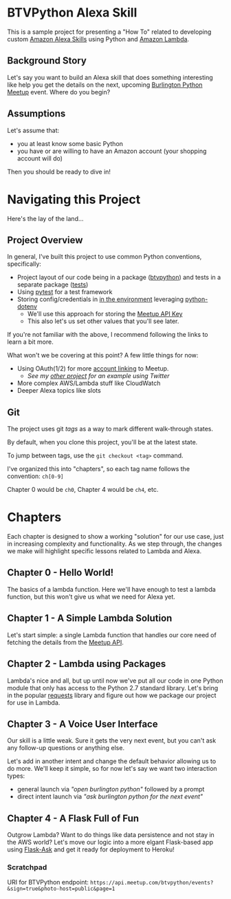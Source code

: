# BTVPython Alexa Skill

This is a sample project for presenting a "How To" related to developing custom
[Amazon Alexa Skills](https://developer.amazon.com/alexa-skills-kit) using Python 
and [Amazon Lambda](https://aws.amazon.com/lambda/).

## Background Story

Let's say you want to build an Alexa skill that does something interesting like help you
get the details on the next, upcoming 
[Burlington Python Meetup](https://www.meetup.com/btvpython/) event. Where do you begin?

## Assumptions

Let's assume that:
* you at least know some basic Python
* you have or are willing to have an Amazon account (your shopping account will do)

Then you should be ready to dive in!

# Navigating this Project

Here's the lay of the land...

## Project Overview

In general, I've built this project to use common Python conventions, specifically:

* Project layout of our code being in a package ([btvpython](./btvpython)) and tests in a separate
package ([tests](./tests))
* Using [pytest](http://doc.pytest.org) for a test framework
* Storing config/credentials in [in the environment](https://12factor.net/config) leveraging
[python-dotenv](https://github.com/theskumar/python-dotenv)
    * We'll use this approach for storing the [Meetup API Key](https://secure.meetup.com/meetup_api/key/)
    * This also let's us set other values that you'll see later.

If you're not familiar with the above, I recommend following the links to learn a bit more.

What won't we be covering at this point? A few little things for now:
* Using OAuth(1/2) for more [account linking](https://developer.amazon.com/public/solutions/alexa/alexa-skills-kit/docs/linking-an-alexa-user-with-a-user-in-your-system) 
to Meetup. 
    * _See my [other project](https://github.com/voutilad/dear-leader) for an example using Twitter_
* More complex AWS/Lambda stuff like CloudWatch
* Deeper Alexa topics like slots

## Git
The project uses git _tags_ as a way to mark different walk-through states.

By default, when you clone this project, you'll be at the latest state.

To jump between tags, use the `git checkout <tag>` command.

I've organized this into "chapters", so each tag name follows the convention: `ch[0-9]`

Chapter 0 would be `ch0`, Chapter 4 would be `ch4`, etc.


# Chapters

Each chapter is designed to show a working "solution" for our use case, just in increasing
complexity and functionality. As we step through, the changes we make will highlight specific
lessons related to Lambda and Alexa.

## Chapter 0 - Hello World!

The basics of a lambda function. Here we'll have enough to test a lambda function, but this
won't give us what we need for Alexa yet.

## Chapter 1 - A Simple Lambda Solution

Let's start simple: a single Lambda function that handles our core need of fetching the details
from the [Meetup API](https://www.meetup.com/meetup_api/docs/).

## Chapter 2 - Lambda using Packages

Lambda's nice and all, but up until now we've put all our code in one Python module that only 
has access to the Python 2.7 standard library. Let's bring in the popular 
[requests](http://docs.python-requests.org/en/master/#) library and figure out how we 
package our project for use in Lambda.

## Chapter 3 - A Voice User Interface

Our skill is a little weak. Sure it gets the very next event, but you can't ask any follow-up
questions or anything else.

Let's add in another intent and change the default behavior allowing us to do more. We'll keep it simple,
so for now let's say we want two interaction types:

* general launch via _"open burlington python"_ followed by a prompt
* direct intent launch via _"ask burlington python for the next event"_

## Chapter 4 - A Flask Full of Fun

Outgrow Lambda? Want to do things like data persistence and not stay in the AWS
world? Let's move our logic into a more elgant Flask-based app using [Flask-Ask](https://github.com/johnwheeler/flask-ask) 
and get it ready for deployment to Heroku!

### Scratchpad

URI for BTVPython endpoint: `https://api.meetup.com/btvpython/events?&sign=true&photo-host=public&page=1`
